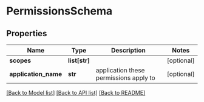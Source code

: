 # PermissionsSchema

## Properties
Name | Type | Description | Notes
------------ | ------------- | ------------- | -------------
**scopes** | **list[str]** |  | [optional] 
**application_name** | **str** | application these permissions apply to | [optional] 

[[Back to Model list]](../README.md#documentation-for-models) [[Back to API list]](../README.md#documentation-for-api-endpoints) [[Back to README]](../README.md)


